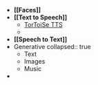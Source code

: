 - **[[Faces]]**
- **[[Text to Speech]]**
	- [TorToiSe TTS](https://github.com/neonbjb/tortoise-tts)
	-
- **[[Speech to Text]]**
- Generative
  collapsed:: true
	- Text
	- Images
	- Music
-